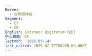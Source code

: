 ```yaml
---
Nerve:
  - 後骨間神経
Segment:
  - C7
  - C8
English: Extensor Digitorum (ED)
中心髄節: C8
lastmod: '2025-03-14'
last_edited: 2025-02-27T00:00:00.000Z
---
```



